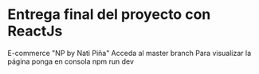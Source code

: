 # Entrega final del proyecto con ReactJs
E-commerce "NP by Nati Piña"
Acceda al master branch 
Para visualizar la página ponga en consola npm run dev
